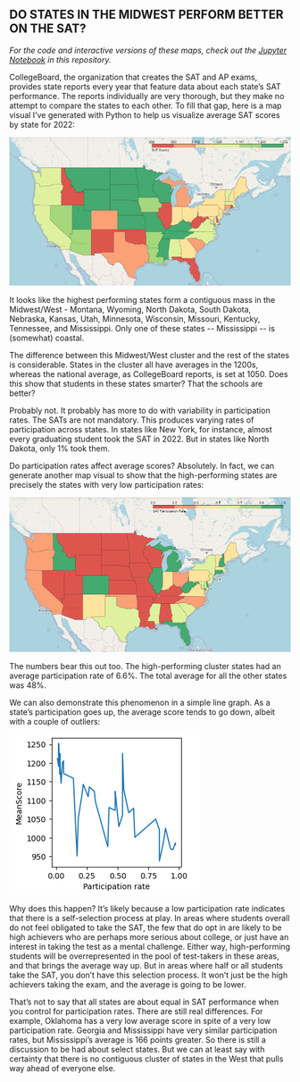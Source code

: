 ## DO STATES IN THE MIDWEST PERFORM BETTER ON THE SAT?
*For the code and interactive versions of these maps, check out the [Jupyter Notebook](https://github.com/NickKrausStack/SATdata/blob/main/SATMap%20(3).ipynb) in this repository.*

CollegeBoard, the organization that creates the SAT and AP exams, provides state reports every year that feature data about each state’s SAT performance. The reports individually are very thorough, but they make no attempt to compare the states to each other. To fill that gap, here is a map visual I’ve generated with Python to help us visualize average SAT scores by state for 2022:

![Alt Text](https://github.com/NickKrausStack/SATdata/blob/main/choro1.png)

It looks like the highest performing states form a contiguous mass in the Midwest/West - Montana, Wyoming, North Dakota, South Dakota, Nebraska, Kansas, Utah, Minnesota, Wisconsin, Missouri, Kentucky, Tennessee, and Mississippi. Only one of these states -- Mississippi -- is (somewhat) coastal. 


The difference between this Midwest/West cluster and the rest of the states is considerable. States in the cluster all have averages in the 1200s, whereas the national average, as CollegeBoard reports, is set at 1050. Does this show that students in these states smarter? That the schools are better?


Probably not. It probably has more to do with variability in participation rates. The SATs are not mandatory. This produces varying rates of participation across states. In states like New York, for instance, almost every graduating student took the SAT in 2022. But in states like North Dakota, only 1% took them.

Do participation rates affect average scores? Absolutely. In fact, we can generate another map visual to show that the high-performing states are precisely the states with very low participation rates:

![Alt Text](https://github.com/NickKrausStack/SATdata/blob/main/choro2.png)

The numbers bear this out too. The high-performing cluster states had an average participation rate of 6.6%. The total average for all the other states was 48%. 


We can also demonstrate this phenomenon in a simple line graph. As a state’s participation goes up, the average score tends to go down, albeit with a couple of outliers:

![Alt Text](https://github.com/NickKrausStack/SATdata/blob/main/choro3.png)

Why does this happen? It’s likely because a low participation rate indicates that there is a self-selection process at play. In areas where students overall do not feel obligated to take the SAT, the few that do opt in are likely to be high achievers who are perhaps more serious about college, or just have an interest in taking the test as a mental challenge. Either way, high-performing students will be overrepresented in the pool of test-takers in these areas, and that brings the average way up. But in areas where half or all students take the SAT, you don’t have this selection process. It won’t just be the high achievers taking the exam, and the average is going to be lower.


That’s not to say that all states are about equal in SAT performance when you control for participation rates. There are still real differences. For example, Oklahoma has a very low average score in spite of a very low participation rate. Georgia and Mississippi have very similar participation rates, but Mississippi’s average is 166 points greater. So there is still a discussion to be had about select states. But we can at least say with certainty that there is no contiguous cluster of states in the West that pulls way ahead of everyone else.


